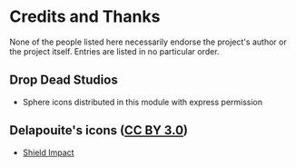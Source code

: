 # Credits and Thanks

None of the people listed here necessarily endorse the project's author or the project itself.
Entries are listed in no particular order.

## Drop Dead Studios

- Sphere icons distributed in this module with express permission

## Delapouite's icons ([CC BY 3.0](http://creativecommons.org/licenses/by/3.0/))

- [Shield Impact](https://game-icons.net/1x1/delapouite/shield-impact.html)
